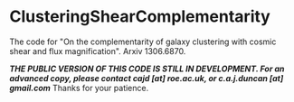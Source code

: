 ClusteringShearComplementarity
==============================

The code for "On the complementarity of galaxy clustering with cosmic shear and flux magnification". Arxiv 1306.6870.


***THE PUBLIC VERSION OF THIS CODE IS STILL IN DEVELOPMENT. For an advanced copy, please contact cajd [at] roe.ac.uk, or c.a.j.duncan [at] gmail.com***
Thanks for your patience.
